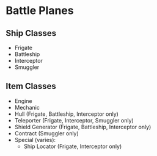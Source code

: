 Battle Planes
=========

Ship Classes
------------

* Frigate
* Battleship
* Interceptor
* Smuggler

Item Classes
------------

* Engine
* Mechanic
* Hull (Frigate, Battleship, Interceptor only)
* Teleporter (Frigate, Interceptor, Smuggler only)
* Shield Generator (Frigate, Battleship, Interceptor only)
* Contract (Smuggler only)
* Special (varies):
	* Ship Locator (Frigate, Interceptor only)

